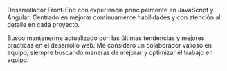 Desarrollador Front-End con experiencia principalmente en JavaScript  y Angular. Centrado en mejorar continuamente habilidades y con atención al detalle en cada proyecto. 

Busco mantenerme actualizado con las últimas tendencias y mejores prácticas en el desarrollo web. Me considero un colaborador valioso en equipo, siempre buscando maneras de mejorar y optimizar el trabajo en equipo.
